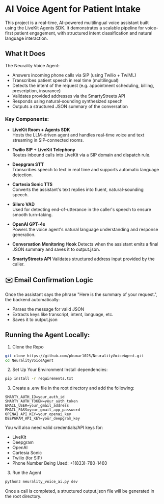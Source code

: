 # AI Voice Agent for Patient Intake

This project is a real-time, AI-powered multilingual voice assistant built using the LiveKit Agents SDK. It demonstrates a scalable pipeline for voice-first patient engagement, with structured intent classification and natural language interaction.

## What It Does

The Neurality Voice Agent:
- Answers incoming phone calls via SIP (using Twilio + TwiML)
- Transcribes patient speech in real time (multilingual)
- Detects the intent of the request (e.g. appointment scheduling, billing, prescription, insurance)
- Validates provided addresses via the SmartyStreets API
- Responds using natural-sounding synthesized speech
- Outputs a structured JSON summary of the conversation

### Key Components:

- **LiveKit Room + Agents SDK**  
  Hosts the LLM-driven agent and handles real-time voice and text streaming in SIP-connected rooms.

- **Twilio SIP + LiveKit Telephony**  
  Routes inbound calls into LiveKit via a SIP domain and dispatch rule.

- **Deepgram STT**  
  Transcribes speech to text in real time and supports automatic language detection.

- **Cartesia Sonic TTS**  
  Converts the assistant's text replies into fluent, natural-sounding speech.

- **Silero VAD**  
  Used for detecting end-of-utterance in the caller's speech to ensure smooth turn-taking.

- **OpenAI GPT-4o**  
  Powers the voice agent's natural language understanding and response generation.

- **Conversation Monitoring Hook**
  Detects when the assistant emits a final JSON summary and saves it to output.json.

- **SmartyStreets API**
  Validates structured address input provided by the caller.

## ✉️ Email Confirmation Logic

Once the assistant says the phrase "Here is the summary of your request.", the backend automatically:
- Parses the message for valid JSON
- Extracts keys like transcript, intent, language, etc.
- Saves it to output.json

## Running the Agent Locally:
1. Clone the Repo
```bash
git clone https://github.com/pkumar1025/NeuralityVoiceAgent.git
cd NeuralityVoiceAgent
```
2. Set Up Your Environment
Install dependencies:
```bash
pip install -r requirements.txt
```
3. Create a .env file in the root directory and add the following:
```
SMARTY_AUTH_ID=your_auth_id
SMARTY_AUTH_TOKEN=your_auth_token
EMAIL_USER=your_gmail_address
EMAIL_PASS=your_gmail_app_password
OPENAI_API_KEY=your_openai_key
DEEPGRAM_API_KEY=your_deepgram_key
```
You will also need valid credentials/API keys for:
- LiveKit
- Deepgram
- OpenAI
- Cartesia Sonic
- Twilio (for SIP)
- Phone Number Being Used: +1(833)-780-1460

3. Run the Agent
``` bash
python3 neurality_voice_ai.py dev
```
Once a call is completed, a structured output.json file will be generated in the root directory.
